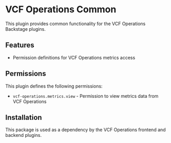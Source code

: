 # VCF Operations Common

This plugin provides common functionality for the VCF Operations Backstage plugins.

## Features

- Permission definitions for VCF Operations metrics access

## Permissions

This plugin defines the following permissions:

- `vcf-operations.metrics.view` - Permission to view metrics data from VCF Operations

## Installation

This package is used as a dependency by the VCF Operations frontend and backend plugins.